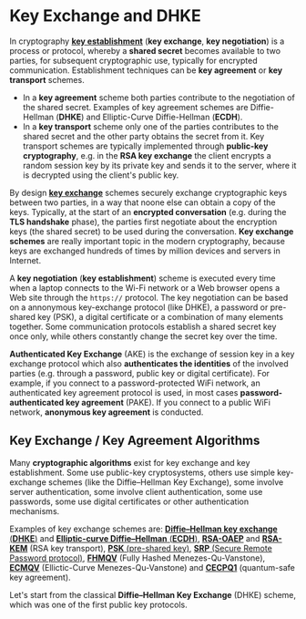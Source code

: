 # Key Exchange and DHKE

In cryptography [**key establishment**](http://cacr.uwaterloo.ca/hac/about/chap12.pdf) (**key exchange**, **key negotiation**) is a process or protocol, whereby a **shared secret** becomes available to two parties, for subsequent cryptographic use, typically for encrypted communication. Establishment techniques can be **key agreement** or **key transport** schemes.

* In a **key agreement** scheme both parties contribute to the negotiation of the shared secret. Examples of key agreement schemes are Diffie-Hellman (**DHKE**) and Elliptic-Curve Diffie-Hellman (**ECDH**).
* In a **key transport** scheme only one of the parties contributes to the shared secret and the other party obtains the secret from it. Key transport schemes are typically implemented through **public-key cryptography**, e.g. in the **RSA key exchange** the client encrypts a random session key by its private key and sends it to the server, where it is decrypted using the client's public key.

By design [**key exchange**](https://en.wikipedia.org/wiki/Key\_exchange) schemes securely exchange cryptographic keys between two parties, in a way that noone else can obtain a copy of the keys. Typically, at the start of an **encrypted conversation** (e.g. during the **TLS handshake** phase), the parties first negotiate about the encryption keys (the shared secret) to be used during the conversation. **Key exchange schemes** are really important topic in the modern cryptography, because keys are exchanged hundreds of times by million devices and servers in Internet.

A **key negotiation** (**key establishment**) scheme is executed every time when a laptop connects to the Wi-Fi network or a Web browser opens a Web site through the `https://` protocol. The key negotiation can be based on a annonymous key-exchange protocol (like DHKE), a password or pre-shared key (PSK), a digital certificate or a combination of many elements together. Some communication protocols establish a shared secret key once only, while others constantly change the secret key over the time.

**Authenticated Key Exchange** (AKE) is the exchange of session key in a key exchange protocol which also **authenticates the identities** of the involved parties (e.g. through a password, public key or digital certificate). For example, if you connect to a password-protected WiFi network, an authenticated key agreement protocol is used, in most cases **password-authenticated key agreement** (PAKE). If you connect to a public WiFi network, **anonymous key agreement** is conducted.

## Key Exchange / Key Agreement Algorithms

Many **cryptographic algorithms** exist for key exchange and key establishment. Some use public-key cryptosystems, others use simple key-exchange schemes (like the Diffie–Hellman Key Exchange), some involve server authentication, some involve client authentication, some use passwords, some use digital certificates or other authentication mechanisms.

Examples of key exchange schemes are: [**Diffie–Hellman key exchange** (**DHКЕ**)](https://en.wikipedia.org/wiki/Diffie%E2%80%93Hellman\_key\_exchange) and [**Elliptic-curve Diffie–Hellman** (**ECDH**)](https://en.wikipedia.org/wiki/Elliptic-curve\_Diffie%E2%80%93Hellman), [**RSA-OAEP**](https://en.wikipedia.org/wiki/Optimal\_asymmetric\_encryption\_padding) and [**RSA-KEM**](https://tools.ietf.org/html/rfc5990) (RSA key transport), [**PSK** (pre-shared key)](https://en.wikipedia.org/wiki/Pre-shared\_key), [**SRP** (Secure Remote Password protocol)](https://en.wikipedia.org/wiki/Secure\_Remote\_Password\_protocol), [**FHMQV**](https://www.cryptopp.com/wiki/Fully\_Hashed\_Menezes-Qu-Vanstone) (Fully Hashed Menezes-Qu-Vanstone), [**ECMQV**](https://www.cryptopp.com/wiki/Elliptic\_Curve\_Menezes-Qu-Vanstone) (Ellictic-Curve Menezes-Qu-Vanstone) and [**CECPQ1**](https://en.wikipedia.org/wiki/CECPQ1) (quantum-safe key agreement).

Let's start from the classical **Diffie–Hellman Key Exchange** (DHКЕ) scheme, which was one of the first public key protocols.
